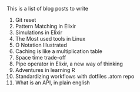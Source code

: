 This is a list of blog posts to write

1. Git reset
2. Pattern Matching in Elixir
3. Simulations in Elixir
4. The Most used tools in Linux
5. O Notation Illustrated
6. Caching is like a multiplication table
7. Space time trade-off
8. Pipe operator in Elixir, a new way of thinking
9. Adventures in learning R
10. Standardizing workflows with dotfiles .atom repo
11. What is an API, in plain english

